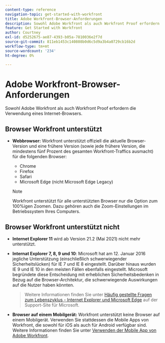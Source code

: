 ```yaml
---
content-type: reference
navigation-topic: get-started-with-workfront
title: Adobe Workfront-Browser-Anforderungen
description: Sowohl Adobe Workfront als auch Workfront Proof erfordern die Verwendung eines Internet-Browsers.
feature: Get Started with Workfront
author: Courtney
exl-id: d5252675-ae87-4393-b05a-7810036e2f7d
source-git-commit: 811eb1453c140808b0d6c5d9a3b4a0729cb16b2d
workflow-type: tm+mt
source-wordcount: '234'
ht-degree: 0%

---
```


# Adobe Workfront-Browser-Anforderungen

<!--Audited: 01/2024-->

Sowohl Adobe Workfront als auch Workfront Proof erfordern die Verwendung eines Internet-Browsers.

## Browser Workfront unterstützt

* **Webbrowser:** Workfront unterstützt offiziell die aktuelle Browser-Version und eine frühere Version (sowie jede frühere Version, die mindestens fünf Prozent des gesamten Workfront-Traffics ausmacht) für die folgenden Browser:

   * Chrome
   * Firefox
   * Safari
   * Microsoft Edge (nicht Microsoft Edge Legacy)

  >[!NOTE]
  >
  >Workfront unterstützt für alle unterstützten Browser nur die Option zum 100%igen Zoomen. Dazu gehören auch die Zoom-Einstellungen im Betriebssystem Ihres Computers.

## Browser Workfront unterstützt nicht

* **Internet Explorer 11** wird ab Version 21.2 (Mai 2021) nicht mehr unterstützt.

* **Internat Explorer 7, 8, 9 und 10**: Microsoft hat am 12. Januar 2016 jegliche Unterstützung (einschließlich schwerwiegender Sicherheitslücken) für IE 7 und IE 8 eingestellt. Darüber hinaus wurden IE 9 und IE 10 in den meisten Fällen ebenfalls eingestellt. Microsoft begründete diese Entscheidung mit erheblichen Sicherheitsbedenken in Bezug auf die Browser-Architektur, die schwerwiegende Auswirkungen auf die Nutzer haben könnten.
  >Weitere Informationen finden Sie unter [Häufig gestellte Fragen zum Lebenszyklus - Internet Explorer und Microsoft Edge](https://support.microsoft.com/en-us/help/17454/lifecycle-faq-internet-explorer) auf der Support-Site für Microsoft. <!--the title of this page changes; ensure accuracy-->

* **Browser auf einem Mobilgerät:** Workfront unterstützt keine Browser auf einem Mobilgerät. Verwenden Sie stattdessen die Mobile Apps von Workfront, die sowohl für iOS als auch für Android verfügbar sind. Weitere Informationen finden Sie unter [Verwenden der Mobile App von Adobe Workfront](../workfront-basics/mobile-apps/using-the-workfront-mobile-app/use-the-mobile-app.md).



